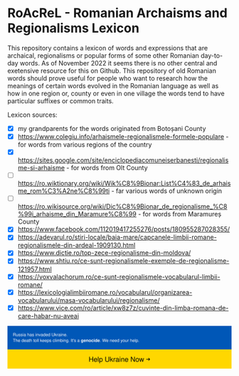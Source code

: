 # RoAcReL - Romanian Archaisms and Regionalisms Lexicon

This repository contains a lexicon of words and expressions that are archaical, regionalisms or popular forms of some other Romanian day-to-day words. As of November 2022 it seems there is no other central and exetensive resource for this on Github. This repository of old Romanian words should prove useful for people who want to research how the meanings of certain words evolved in the Romanian language as well as how in one region or, county or even in one village the words tend to have particular suffixes or common traits.

Lexicon sources:
  - [x] my grandparents for the words originated from Botoșani County
  - [x] https://www.colegiu.info/arhaismele-regionalismele-formele-populare - for words from various regions of the country
  - [x] https://sites.google.com/site/enciclopediacomuneiserbanesti/regionalisme-si-arhaisme - for words from Olt County
  - [ ] https://ro.wiktionary.org/wiki/Wik%C8%9Bionar:List%C4%83_de_arhaisme_rom%C3%A2ne%C8%99ti - far various words of unknown origin
  - [ ] https://ro.wikisource.org/wiki/Dic%C8%9Bionar_de_regionalisme_%C8%99i_arhaisme_din_Maramure%C8%99 - for words from Maramureș County
  - [x] https://www.facebook.com/112019417255276/posts/180955287028355/
  - [x] https://adevarul.ro/stiri-locale/baia-mare/capcanele-limbii-romane-regionalismele-din-ardeal-1909130.html
  - [x] https://www.dictie.ro/top-zece-regionalisme-din-moldova/
  - [x] https://www.shtiu.ro/ce-sunt-regionalismele-exemple-de-regionalisme-121957.html
  - [x] https://voxvalachorum.ro/ce-sunt-regionalismele-vocabularul-limbii-romane/
  - [x] https://lexicologialimbiiromane.ro/vocabularul/organizarea-vocabularului/masa-vocabularului/regionalisme/
  - [x] https://www.vice.com/ro/article/xw8z7z/cuvinte-din-limba-romana-de-care-habar-nu-aveai
  
[![Stand With Ukraine](https://raw.githubusercontent.com/vshymanskyy/StandWithUkraine/main/banner2-direct.svg)](https://stand-with-ukraine.pp.ua)

